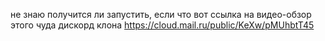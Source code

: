 не знаю получится ли запустить, если что вот ссылка на видео-обзор этого чуда дискорд клона https://cloud.mail.ru/public/KeXw/pMUhbtT45
